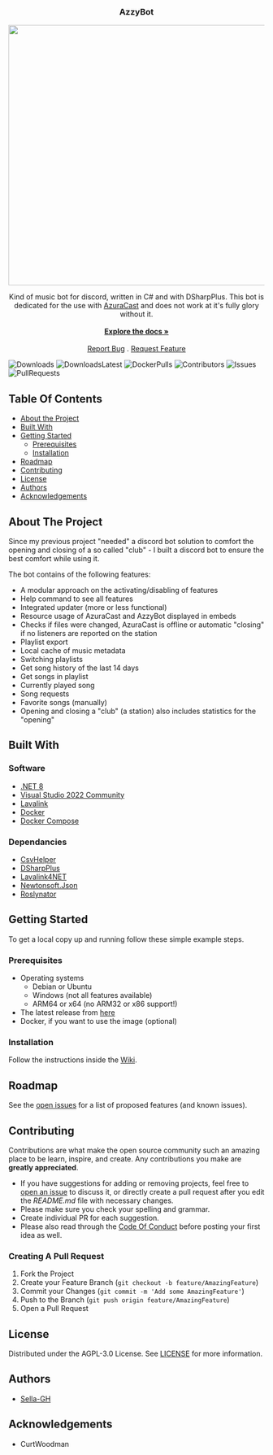 <br/>
<p align="center">
  <h3 align="center">AzzyBot</h3>

  <p align="center">
    <img src="https://github.com/Sella-GH/AzzyBot/blob/main/Assets/Azzy_Logo.png" height="512" width="512" />
  </p>
  
  <p align="center">
    Kind of music bot for discord, written in C# and with DSharpPlus. This bot is dedicated for the use with <a href="https://github.com/AzuraCast/AzuraCast">AzuraCast</a> and does not work at it's fully glory without it. 
    <br/>
    <br/>
    <a href="https://github.com/Sella-GH/AzzyBot/wiki"><strong>Explore the docs »</strong></a>
    <br/>
    <br/>
    <a href="https://github.com/Sella-GH/AzzyBot/issues">Report Bug</a>
    .
    <a href="https://github.com/Sella-GH/AzzyBot/issues">Request Feature</a>
  </p>
</p>

![Downloads](https://img.shields.io/github/downloads/Sella-GH/AzzyBot/total) ![DownloadsLatest](https://img.shields.io/github/downloads/sella-gh/azzybot/latest/total) ![DockerPulls](https://img.shields.io/docker/pulls/sellagh/azzybot) ![Contributors](https://img.shields.io/github/contributors/Sella-GH/AzzyBot?color=dark-green) ![Issues](https://img.shields.io/github/issues/Sella-GH/AzzyBot) ![PullRequests](https://img.shields.io/github/issues-pr/sella-gh/azzybot)

## Table Of Contents

* [About the Project](#about-the-project)
* [Built With](#built-with)
* [Getting Started](#getting-started)
  * [Prerequisites](#prerequisites)
  * [Installation](#installation)
* [Roadmap](#roadmap)
* [Contributing](#contributing)
* [License](#license)
* [Authors](#authors)
* [Acknowledgements](#acknowledgements)

## About The Project

Since my previous project "needed" a discord bot solution to comfort the opening and closing of a so called "club" - I built a discord bot to ensure the best comfort while using it.

The bot contains of the following features:
- A modular approach on the activating/disabling of features
- Help command to see all features
- Integrated updater (more or less functional)
- Resource usage of AzuraCast and AzzyBot displayed in embeds
- Checks if files were changed, AzuraCast is offline or automatic "closing" if no listeners are reported on the station
- Playlist export
- Local cache of music metadata
- Switching playlists
- Get song history of the last 14 days
- Get songs in playlist
- Currently played song
- Song requests
- Favorite songs (manually)
- Opening and closing a "club" (a station) also includes statistics for the "opening"

## Built With
### Software
* [.NET 8](https://github.com/dotnet/runtime)
* [Visual Studio 2022 Community](https://visualstudio.microsoft.com/de/downloads)
* [Lavalink](https://github.com/lavalink-devs/Lavalink)
* [Docker](https://docker.com/)
* [Docker Compose](https://docker.com/)

### Dependancies
* [CsvHelper](https://github.com/JoshClose/CsvHelper)
* [DSharpPlus](https://github.com/DSharpPlus/DSharpPlus)
* [Lavalink4NET](https://github.com/angelobreuer/Lavalink4NET)
* [Newtonsoft.Json](https://github.com/JamesNK/Newtonsoft.Json)
* [Roslynator](https://github.com/dotnet/roslynator)

## Getting Started

To get a local copy up and running follow these simple example steps.

### Prerequisites

- Operating systems
  - Debian or Ubuntu
  - Windows (not all features available)
  - ARM64 or x64 (no ARM32 or x86 support!)
- The latest release from [here](https://github.com/Sella-GH/AzzyBot/releases)
- Docker, if you want to use the image (optional)

### Installation

Follow the instructions inside the [Wiki](https://github.com/Sella-GH/AzzyBot/wiki).

## Roadmap

See the [open issues](https://github.com/Sella-GH/AzzyBot/issues) for a list of proposed features (and known issues).

## Contributing

Contributions are what make the open source community such an amazing place to be learn, inspire, and create. Any contributions you make are **greatly appreciated**.
* If you have suggestions for adding or removing projects, feel free to [open an issue](https://github.com/Sella-GH/AzzyBot/issues/new) to discuss it, or directly create a pull request after you edit the *README.md* file with necessary changes.
* Please make sure you check your spelling and grammar.
* Create individual PR for each suggestion.
* Please also read through the [Code Of Conduct](https://github.com/Sella-GH/AzzyBot/blob/main/CODE_OF_CONDUCT.md) before posting your first idea as well.

### Creating A Pull Request

1. Fork the Project
2. Create your Feature Branch (`git checkout -b feature/AmazingFeature`)
3. Commit your Changes (`git commit -m 'Add some AmazingFeature'`)
4. Push to the Branch (`git push origin feature/AmazingFeature`)
5. Open a Pull Request

## License

Distributed under the AGPL-3.0 License. See [LICENSE](https://github.com/Sella-GH/AzzyBot/blob/main/LICENSE) for more information.

## Authors

* [Sella-GH](https://github.com/Sella-GH)

## Acknowledgements

* CurtWoodman
